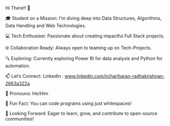 

Hi There!! 👋


🎓 Student on a Mission: I'm diving deep into Data Structures, Algorithms, Data Handling and Web Technologies.

💻 Tech Enthusiast: Passionate about creating impactful Full Stack projects.

🌐 Collaboration Ready: Always open to teaming up on Tech-Projects.

🔍 Exploring: Currently exploring Power BI for data analysis and Python for automation.

📫 Let’s Connect: LinkedIn : www.linkedin.com/in/hariharan-radhakrishnan-2663a322a

🌟 Pronouns: He/Him

🧩 Fun Fact: You can code programs using just whitespaces!

🚀 Looking Forward: Eager to learn, grow, and contribute to open-source communities!

